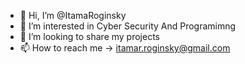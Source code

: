 - 👋 Hi, I’m @ItamaRoginsky
- 👀 I’m interested in Cyber Security And Programimng
- 💞️ I’m looking to share my projects
- 📫 How to reach me -> itamar.roginsky@gmail.com
  

<!---
ItamaRoginsky/ItamaRoginsky is a ✨ special ✨ repository because its `README.md` (this file) appears on your GitHub profile.
You can click the Preview link to take a look at your changes.
--->
